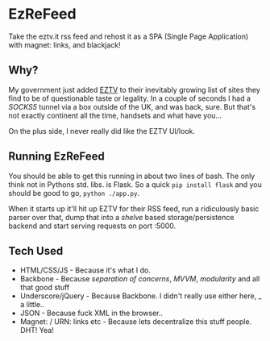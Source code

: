 EzReFeed
========

Take the eztv.it rss feed and rehost it as a SPA (Single Page Application) with 
magnet: links, and blackjack!

## Why?
My government just added [EZTV](http://eztv.it) to their inevitably growing 
list of sites they find to be of questionable taste or legality. In a couple of
seconds I had a _SOCKS5_ tunnel via a box outside of the UK, and was back, sure.
But that's not exactly continent all the time, handsets and what have you...

On the plus side, I never really did like the EZTV UI/look.

## Running EzReFeed
You should be able to get this running in about two lines of bash. The only 
think not in Pythons std. libs. is Flask. So a quick `pip install flask` and
you should be good to go, `python ./app.py`.

When it starts up it'll hit up EZTV for their RSS feed, run a ridiculously basic
parser over that, dump that into a _shelve_ based storage/persistence backend
and start serving requests on port :5000.

## Tech Used

* HTML/CSS/JS - Because it's what I do.
* Backbone - Because *separation of concerns*, *MVVM*, *modularity* and all that
  good stuff
* Underscore/jQuery - Because Backbone. I didn't really use either here, _ a 
  little..
* JSON - Because fuck XML in the browser..
* Magnet: / URN: links etc - Because lets decentralize this stuff people. DHT! Yea!



